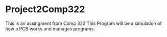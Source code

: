 # Project2Comp322
This is an assingment from Comp 322
This Program will be a simulation of how a PCB works and manages programs.

